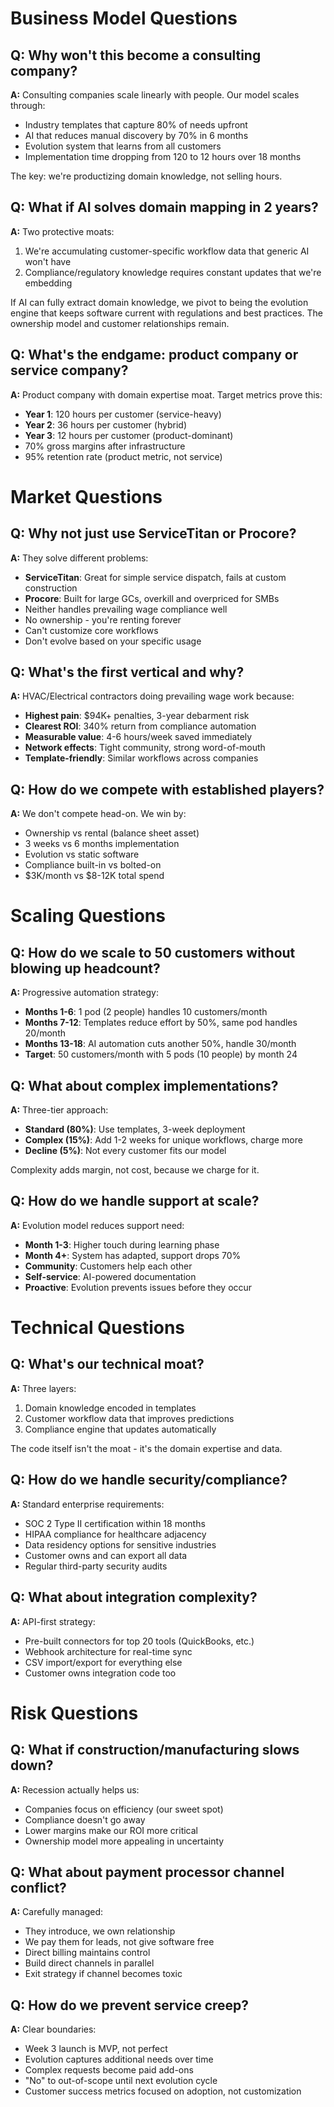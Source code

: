 # Business Model Questions

## Q: Why won't this become a consulting company?
**A:** Consulting companies scale linearly with people. Our model scales through:

- Industry templates that capture 80% of needs upfront
- AI that reduces manual discovery by 70% in 6 months
- Evolution system that learns from all customers
- Implementation time dropping from 120 to 12 hours over 18 months

The key: we're productizing domain knowledge, not selling hours.

## Q: What if AI solves domain mapping in 2 years?
**A:** Two protective moats:

1. We're accumulating customer-specific workflow data that generic AI won't have
2. Compliance/regulatory knowledge requires constant updates that we're embedding

If AI can fully extract domain knowledge, we pivot to being the evolution engine that keeps software current with regulations and best practices. The ownership model and customer relationships remain.

## Q: What's the endgame: product company or service company?
**A:** Product company with domain expertise moat. Target metrics prove this:

- **Year 1**: 120 hours per customer (service-heavy)
- **Year 2**: 36 hours per customer (hybrid)
- **Year 3**: 12 hours per customer (product-dominant)
- 70% gross margins after infrastructure
- 95% retention rate (product metric, not service)

# Market Questions

## Q: Why not just use ServiceTitan or Procore?
**A:** They solve different problems:

- **ServiceTitan**: Great for simple service dispatch, fails at custom construction
- **Procore**: Built for large GCs, overkill and overpriced for SMBs
- Neither handles prevailing wage compliance well
- No ownership - you're renting forever
- Can't customize core workflows
- Don't evolve based on your specific usage

## Q: What's the first vertical and why?
**A:** HVAC/Electrical contractors doing prevailing wage work because:

- **Highest pain**: $94K+ penalties, 3-year debarment risk
- **Clearest ROI**: 340% return from compliance automation
- **Measurable value**: 4-6 hours/week saved immediately
- **Network effects**: Tight community, strong word-of-mouth
- **Template-friendly**: Similar workflows across companies

## Q: How do we compete with established players?
**A:** We don't compete head-on. We win by:

- Ownership vs rental (balance sheet asset)
- 3 weeks vs 6 months implementation
- Evolution vs static software
- Compliance built-in vs bolted-on
- $3K/month vs $8-12K total spend

# Scaling Questions

## Q: How do we scale to 50 customers without blowing up headcount?
**A:** Progressive automation strategy:

- **Months 1-6**: 1 pod (2 people) handles 10 customers/month
- **Months 7-12**: Templates reduce effort by 50%, same pod handles 20/month
- **Months 13-18**: AI automation cuts another 50%, handle 30/month
- **Target**: 50 customers/month with 5 pods (10 people) by month 24

## Q: What about complex implementations?
**A:** Three-tier approach:

- **Standard (80%)**: Use templates, 3-week deployment
- **Complex (15%)**: Add 1-2 weeks for unique workflows, charge more
- **Decline (5%)**: Not every customer fits our model

Complexity adds margin, not cost, because we charge for it.

## Q: How do we handle support at scale?
**A:** Evolution model reduces support need:

- **Month 1-3**: Higher touch during learning phase
- **Month 4+**: System has adapted, support drops 70%
- **Community**: Customers help each other
- **Self-service**: AI-powered documentation
- **Proactive**: Evolution prevents issues before they occur

# Technical Questions

## Q: What's our technical moat?
**A:** Three layers:

1. Domain knowledge encoded in templates
2. Customer workflow data that improves predictions
3. Compliance engine that updates automatically

The code itself isn't the moat - it's the domain expertise and data.

## Q: How do we handle security/compliance?
**A:** Standard enterprise requirements:

- SOC 2 Type II certification within 18 months
- HIPAA compliance for healthcare adjacency
- Data residency options for sensitive industries
- Customer owns and can export all data
- Regular third-party security audits

## Q: What about integration complexity?
**A:** API-first strategy:

- Pre-built connectors for top 20 tools (QuickBooks, etc.)
- Webhook architecture for real-time sync
- CSV import/export for everything else
- Customer owns integration code too

# Risk Questions

## Q: What if construction/manufacturing slows down?
**A:** Recession actually helps us:

- Companies focus on efficiency (our sweet spot)
- Compliance doesn't go away
- Lower margins make our ROI more critical
- Ownership model more appealing in uncertainty

## Q: What about payment processor channel conflict?
**A:** Carefully managed:

- They introduce, we own relationship
- We pay them for leads, not give software free
- Direct billing maintains control
- Build direct channels in parallel
- Exit strategy if channel becomes toxic

## Q: How do we prevent service creep?
**A:** Clear boundaries:

- Week 3 launch is MVP, not perfect
- Evolution captures additional needs over time
- Complex requests become paid add-ons
- "No" to out-of-scope until next evolution cycle
- Customer success metrics focused on adoption, not customization